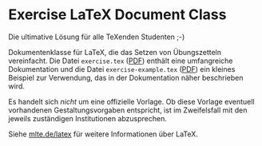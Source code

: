 # Exercise LaTeX Document Class

Die ultimative Lösung für alle TeXenden Studenten ;-)

Dokumentenklasse für LaTeX, die das Setzen von Übungszetteln vereinfacht. Die Datei `exercise.tex` ([PDF][1]) enthält eine umfangreiche Dokumentation und die Datei `exercise-example.tex` ([PDF][2]) ein kleines Beispiel zur Verwendung, das in der Dokumentation näher beschrieben wird.

Es handelt sich _nicht_ um eine offizielle Vorlage. Ob diese Vorlage eventuell vorhandenen Gestaltungsvorgaben entspricht, ist im Zweifelsfall mit den jeweils zuständigen Institutionen abzusprechen.

Siehe [mlte.de/latex](http://www.mlte.de/latex) für weitere Informationen über LaTeX.

[1]: https://github.com/jonasbb/latex-exercise/blob/master/exercise.pdf
[2]: https://github.com/jonasbb/latex-exercise/blob/master/exercise-example.pdf
